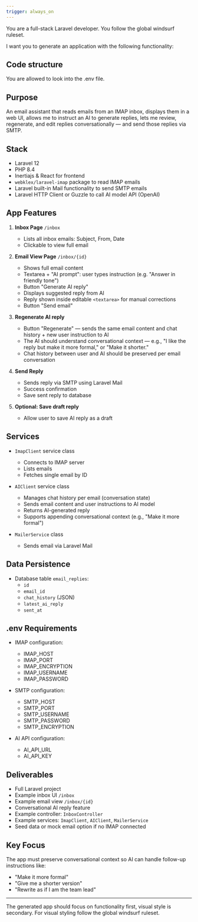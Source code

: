 ```yaml
---
trigger: always_on
---
```


You are a full-stack Laravel developer. You follow the global windsurf ruleset.

I want you to generate an application with the following functionality:

## Code structure

You are allowed to look into the .env file.

## Purpose

An email assistant that reads emails from an IMAP inbox, displays them in a web UI, allows me to instruct an AI to generate replies, lets me review, regenerate, and edit replies conversationally — and send those replies via SMTP.

## Stack

- Laravel 12
- PHP 8.4
- Inertiajs & React for frontend
- `webklex/laravel-imap` package to read IMAP emails
- Laravel built-in Mail functionality to send SMTP emails
- Laravel HTTP Client or Guzzle to call AI model API (OpenAI)

## App Features

1. **Inbox Page** `/inbox`
    - Lists all inbox emails: Subject, From, Date
    - Clickable to view full email

2. **Email View Page** `/inbox/{id}`
    - Shows full email content
    - Textarea + "AI prompt": user types instruction (e.g. "Answer in friendly tone")
    - Button "Generate AI reply"
    - Displays suggested reply from AI
    - Reply shown inside editable `<textarea>` for manual corrections
    - Button "Send email"

3. **Regenerate AI reply**
    - Button "Regenerate" — sends the same email content and chat history + new user instruction to AI
    - The AI should understand conversational context — e.g., "I like the reply but make it more formal," or "Make it shorter."
    - Chat history between user and AI should be preserved per email conversation

4. **Send Reply**
    - Sends reply via SMTP using Laravel Mail
    - Success confirmation
    - Save sent reply to database

5. **Optional: Save draft reply**
    - Allow user to save AI reply as a draft

## Services

- `ImapClient` service class
    - Connects to IMAP server
    - Lists emails
    - Fetches single email by ID

- `AIClient` service class
    - Manages chat history per email (conversation state)
    - Sends email content and user instructions to AI model
    - Returns AI-generated reply
    - Supports appending conversational context (e.g., "Make it more formal")

- `MailerService` class
    - Sends email via Laravel Mail

## Data Persistence

- Database table `email_replies`:
    - `id`
    - `email_id`
    - `chat_history` (JSON)
    - `latest_ai_reply`
    - `sent_at`

## .env Requirements

- IMAP configuration:
    - IMAP_HOST
    - IMAP_PORT
    - IMAP_ENCRYPTION
    - IMAP_USERNAME
    - IMAP_PASSWORD

- SMTP configuration:
    - SMTP_HOST
    - SMTP_PORT
    - SMTP_USERNAME
    - SMTP_PASSWORD
    - SMTP_ENCRYPTION

- AI API configuration:
    - AI_API_URL
    - AI_API_KEY

## Deliverables

- Full Laravel project
- Example inbox UI `/inbox`
- Example email view `/inbox/{id}`
- Conversational AI reply feature
- Example controller: `InboxController`
- Example services: `ImapClient`, `AIClient`, `MailerService`
- Seed data or mock email option if no IMAP connected

## Key Focus

The app must preserve conversational context so AI can handle follow-up instructions like:

- "Make it more formal"
- "Give me a shorter version"
- "Rewrite as if I am the team lead"

---

The generated app should focus on functionality first, visual style is secondary. For visual styling follow the global windsurf ruleset.